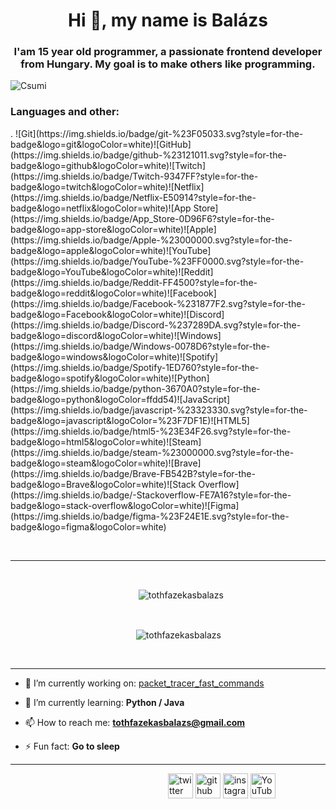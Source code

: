 
<h1 align="center">Hi 👋, my name is Balázs</h1>
<h3 align="center">I'am 15 year old programmer, a passionate frontend developer from Hungary. My goal is to make others like programming.</h3>

<img alt="Csumi" src="https://images3.alphacoders.com/108/1081008.png">

<h3>Languages and other: </h3>
.
![Git](https://img.shields.io/badge/git-%23F05033.svg?style=for-the-badge&logo=git&logoColor=white)![GitHub](https://img.shields.io/badge/github-%23121011.svg?style=for-the-badge&logo=github&logoColor=white)![Twitch](https://img.shields.io/badge/Twitch-9347FF?style=for-the-badge&logo=twitch&logoColor=white)![Netflix](https://img.shields.io/badge/Netflix-E50914?style=for-the-badge&logo=netflix&logoColor=white)![App Store](https://img.shields.io/badge/App_Store-0D96F6?style=for-the-badge&logo=app-store&logoColor=white)![Apple](https://img.shields.io/badge/Apple-%23000000.svg?style=for-the-badge&logo=apple&logoColor=white)![YouTube](https://img.shields.io/badge/YouTube-%23FF0000.svg?style=for-the-badge&logo=YouTube&logoColor=white)![Reddit](https://img.shields.io/badge/Reddit-FF4500?style=for-the-badge&logo=reddit&logoColor=white)![Facebook](https://img.shields.io/badge/Facebook-%231877F2.svg?style=for-the-badge&logo=Facebook&logoColor=white)![Discord](https://img.shields.io/badge/Discord-%237289DA.svg?style=for-the-badge&logo=discord&logoColor=white)![Windows](https://img.shields.io/badge/Windows-0078D6?style=for-the-badge&logo=windows&logoColor=white)![Spotify](https://img.shields.io/badge/Spotify-1ED760?style=for-the-badge&logo=spotify&logoColor=white)![Python](https://img.shields.io/badge/python-3670A0?style=for-the-badge&logo=python&logoColor=ffdd54)![JavaScript](https://img.shields.io/badge/javascript-%23323330.svg?style=for-the-badge&logo=javascript&logoColor=%23F7DF1E)![HTML5](https://img.shields.io/badge/html5-%23E34F26.svg?style=for-the-badge&logo=html5&logoColor=white)![Steam](https://img.shields.io/badge/steam-%23000000.svg?style=for-the-badge&logo=steam&logoColor=white)![Brave](https://img.shields.io/badge/Brave-FB542B?style=for-the-badge&logo=Brave&logoColor=white)![Stack Overflow](https://img.shields.io/badge/-Stackoverflow-FE7A16?style=for-the-badge&logo=stack-overflow&logoColor=white)![Figma](https://img.shields.io/badge/figma-%23F24E1E.svg?style=for-the-badge&logo=figma&logoColor=white)

‎ 

________
<br>
<p>‎ ‎ ‎ ‎ ‎ ‎ ‎ ‎ ‎ ‎ ‎ ‎ ‎ ‎ ‎ ‎ ‎ ‎ ‎ ‎ ‎ ‎ ‎ ‎ ‎ ‎ ‎ ‎ ‎ ‎ ‎ ‎ ‎ ‎ ‎ ‎ ‎ ‎ ‎ ‎ ‎ ‎ ‎ ‎  ‎  ‎  ‎  ‎  ‎  ‎  ‎ ‎&nbsp;<img align="center" src="https://github-readme-stats.vercel.app/api?username=tothfazekasbalazs&theme=dark&show_icons=true" alt="tothfazekasbalazs" /></p>
<br>
<p>‎ ‎ ‎ ‎ ‎ ‎ ‎ ‎ ‎ ‎ ‎ ‎ ‎ ‎ ‎ ‎ ‎ ‎ ‎ ‎ ‎ ‎ ‎ ‎ ‎ ‎ ‎ ‎ ‎ ‎ ‎ ‎ ‎ ‎ ‎ ‎ ‎ ‎ ‎ ‎ ‎ ‎ ‎ ‎  ‎  ‎  ‎  ‎  ‎  ‎  ‎ ‎<img align="center" src="https://github-readme-streak-stats.herokuapp.com/?user=tothfazekasbalazs&theme=dark&show_icons=true" alt="tothfazekasbalazs" /></p>

<br>

________

- 🔭 I’m currently working on: [packet_tracer_fast_commands](https://github.com/tothfazekasbalazs/packet_tracer_fast_commands)

- 🌱 I’m currently learning: **Python / Java**

- 📫 How to reach me: **tothfazekasbalazs@gmail.com**

- ⚡ Fun fact: **Go to sleep**
___________________________________________
‎ ‎ ‎ ‎ ‎ ‎ ‎ ‎ ‎ ‎ ‎ ‎ ‎ ‎ ‎ ‎ ‎ ‎ ‎ ‎ ‎ ‎ ‎ ‎‎ ‎ ‎ ‎ ‎ ‎ ‎ ‎ ‎ ‎ ‎ ‎ ‎ ‎ ‎ ‎ ‎ ‎ ‎ ‎ ‎‎ ‎ ‎ ‎ ‎ ‎ ‎ ‎ ‎ ‎ ‎ ‎ ‎ ‎‎ ‎ ‎ ‎ ‎ ‎ ‎ ‎ [<img src='https://cdn.jsdelivr.net/npm/simple-icons@3.0.1/icons/twitter.svg' alt='twitter' height='40'>](https://twitter.com/QayaKraH) ‎ ‎ ‎ ‎ ‎ ‎ ‎ ‎ ‎ ‎ ‎ ‎ ‎ ‎ ‎ ‎ ‎ ‎ ‎  [<img src='https://cdn.jsdelivr.net/npm/simple-icons@3.0.1/icons/github.svg' alt='github' height='40'>](https://github.com/tothfazekasbalazs) ‎ ‎ ‎ ‎ ‎ ‎ ‎ ‎ ‎ ‎ ‎ ‎ ‎ ‎ ‎ ‎ ‎ ‎ ‎  [<img src='https://cdn.jsdelivr.net/npm/simple-icons@3.0.1/icons/instagram.svg' alt='instagram' height='40'>](https://www.instagram.com/toth.balazs_wp/) ‎ ‎ ‎ ‎ ‎ ‎ ‎ ‎ ‎ ‎ ‎ ‎ ‎ ‎ ‎ ‎ ‎ ‎ ‎  [<img src='https://cdn.jsdelivr.net/npm/simple-icons@3.0.1/icons/youtube.svg' alt='YouTube' height='40'>](https://www.youtube.com/channel/UC_3WEkXmazJnxjOl4LV7HuA)‎ ‎ ‎ ‎ ‎ ‎ ‎ ‎ ‎ ‎ ‎ ‎ ‎ ‎ ‎ ‎ ‎ ‎ ‎ ‎ ‎ ‎ ‎ ‎ ‎ ‎ ‎ ‎ ‎ ‎ ‎ ‎ ‎ ‎ ‎ ‎ ‎ ‎ ‎ ‎ ‎ ‎ ‎ ‎ ‎ ‎ ‎   


